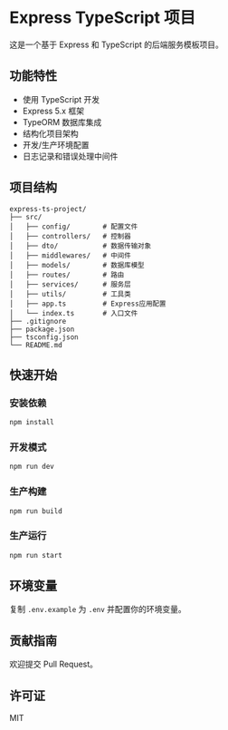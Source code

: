 # Express TypeScript 项目

这是一个基于 Express 和 TypeScript 的后端服务模板项目。

## 功能特性

- 使用 TypeScript 开发
- Express 5.x 框架
- TypeORM 数据库集成
- 结构化项目架构
- 开发/生产环境配置
- 日志记录和错误处理中间件

## 项目结构

```
express-ts-project/
├── src/
│   ├── config/        # 配置文件
│   ├── controllers/   # 控制器
│   ├── dto/           # 数据传输对象
│   ├── middlewares/   # 中间件
│   ├── models/        # 数据库模型
│   ├── routes/        # 路由
│   ├── services/      # 服务层
│   ├── utils/         # 工具类
│   ├── app.ts         # Express应用配置
│   └── index.ts       # 入口文件
├── .gitignore
├── package.json
├── tsconfig.json
└── README.md
```

## 快速开始

### 安装依赖
```bash
npm install
```

### 开发模式
```bash
npm run dev
```

### 生产构建
```bash
npm run build
```

### 生产运行
```bash
npm run start
```

## 环境变量

复制 `.env.example` 为 `.env` 并配置你的环境变量。

## 贡献指南

欢迎提交 Pull Request。

## 许可证

MIT
